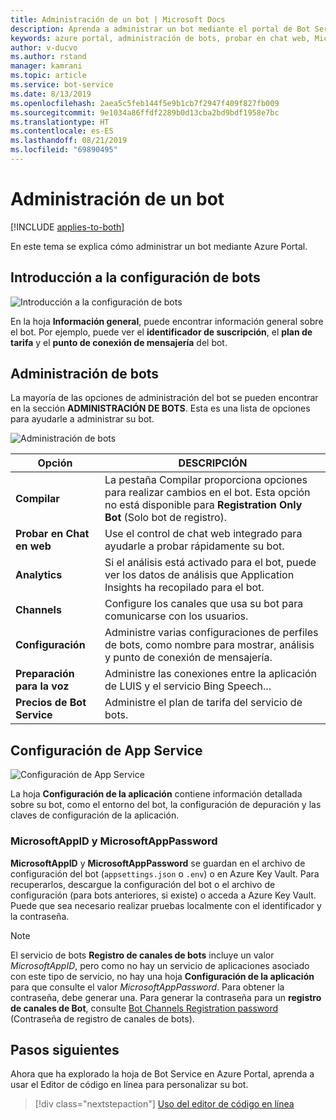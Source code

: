 ```yaml
---
title: Administración de un bot | Microsoft Docs
description: Aprenda a administrar un bot mediante el portal de Bot Service.
keywords: azure portal, administración de bots, probar en chat web, MicrosoftAppID, MicrosoftAppPassword, configuración de la aplicación
author: v-ducvo
ms.author: rstand
manager: kamrani
ms.topic: article
ms.service: bot-service
ms.date: 8/13/2019
ms.openlocfilehash: 2aea5c5feb144f5e9b1cb7f2947f409f827fb009
ms.sourcegitcommit: 9e1034a86ffdf2289b0d13cba2bd9bdf1958e7bc
ms.translationtype: HT
ms.contentlocale: es-ES
ms.lasthandoff: 08/21/2019
ms.locfileid: "69890495"
---
```

# <a name="manage-a-bot"></a>Administración de un bot

[!INCLUDE [applies-to-both](includes/applies-to-both.md)]

En este tema se explica cómo administrar un bot mediante Azure Portal.

## <a name="bot-settings-overview"></a>Introducción a la configuración de bots

![Introducción a la configuración de bots](~/media/azure-manage-a-bot/overview.png)

En la hoja **Información general**, puede encontrar información general sobre el bot. Por ejemplo, puede ver el **identificador de suscripción**, el **plan de tarifa** y el **punto de conexión de mensajería** del bot.

## <a name="bot-management"></a>Administración de bots

 La mayoría de las opciones de administración del bot se pueden encontrar en la sección **ADMINISTRACIÓN DE BOTS**. Esta es una lista de opciones para ayudarle a administrar su bot.

![Administración de bots](~/media/azure-manage-a-bot/bot-management.png)

| Opción |  DESCRIPCIÓN |
| ---- | ---- |
| **Compilar** | La pestaña Compilar proporciona opciones para realizar cambios en el bot. Esta opción no está disponible para **Registration Only Bot** (Solo bot de registro). |
| **Probar en Chat en web** | Use el control de chat web integrado para ayudarle a probar rápidamente su bot. |
| **Analytics** | Si el análisis está activado para el bot, puede ver los datos de análisis que Application Insights ha recopilado para el bot. |
| **Channels** | Configure los canales que usa su bot para comunicarse con los usuarios. |
| **Configuración** | Administre varias configuraciones de perfiles de bots, como nombre para mostrar, análisis y punto de conexión de mensajería. |
| **Preparación para la voz** | Administre las conexiones entre la aplicación de LUIS y el servicio Bing Speech... |
| **Precios de Bot Service** | Administre el plan de tarifa del servicio de bots. |

## <a name="app-service-settings"></a>Configuración de App Service

![Configuración de App Service](~/media/azure-manage-a-bot/app-service-settings.png)

La hoja **Configuración de la aplicación** contiene información detallada sobre su bot, como el entorno del bot, la configuración de depuración y las claves de configuración de la aplicación.

### <a name="microsoftappid-and-microsoftapppassword"></a>MicrosoftAppID y MicrosoftAppPassword

**MicrosoftAppID** y **MicrosoftAppPassword** se guardan en el archivo de configuración del bot (`appsettings.json` o `.env`) o en Azure Key Vault. Para recuperarlos, descargue la configuración del bot o el archivo de configuración (para bots anteriores, si existe) o acceda a Azure Key Vault. Puede que sea necesario realizar pruebas localmente con el identificador y la contraseña.

> [!NOTE]
> El servicio de bots **Registro de canales de bots** incluye un valor *MicrosoftAppID*, pero como no hay un servicio de aplicaciones asociado con este tipo de servicio, no hay una hoja **Configuración de la aplicación** para que consulte el valor *MicrosoftAppPassword*. Para obtener la contraseña, debe generar una. Para generar la contraseña para un **registro de canales de Bot**, consulte [Bot Channels Registration password](bot-service-quickstart-registration.md#get-registration-password) (Contraseña de registro de canales de bots).

## <a name="next-steps"></a>Pasos siguientes
Ahora que ha explorado la hoja de Bot Service en Azure Portal, aprenda a usar el Editor de código en línea para personalizar su bot.
> [!div class="nextstepaction"]
> [Uso del editor de código en línea](bot-service-build-online-code-editor.md)
